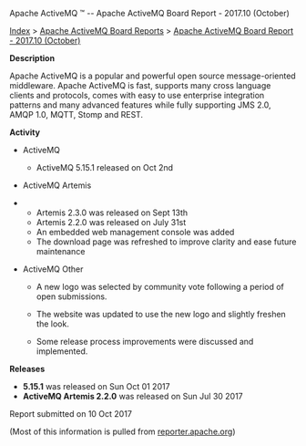 Apache ActiveMQ ™ -- Apache ActiveMQ Board Report - 2017.10 (October) 

[Index](index.html) > [Apache ActiveMQ Board Reports](apache-activemq-board-reports.html) > [Apache ActiveMQ Board Report - 2017.10 (October)](apache-activemq-board-report-201710-october.html)


**Description**

Apache ActiveMQ is a popular and powerful open source message-oriented middleware. Apache ActiveMQ is fast, supports many cross language clients and protocols, comes with easy to use enterprise integration patterns and many advanced features while fully supporting JMS 2.0, AMQP 1.0, MQTT, Stomp and REST.

**Activity**

*   ActiveMQ
    *   ActiveMQ 5.15.1 released on Oct 2nd
*   ActiveMQ Artemis

*   *   Artemis 2.3.0 was released on Sept 13th
    *   Artemis 2.2.0 was released on July 31st
    *   An embedded web management console was added
    *   The download page was refreshed to improve clarity and ease future maintenance

*   ActiveMQ Other
    *   A new logo was selected by community vote following a period of open submissions.
    *   The website was updated to use the new logo and slightly freshen the look.
        
    *   Some release process improvements were discussed and implemented.
        

**Releases**

*   **5.15.1** was released on Sun Oct 01 2017
*   **ActiveMQ Artemis 2.2.0** was released on Sun Jul 30 2017

Report submitted on 10 Oct 2017

(Most of this information is pulled from [reporter.apache.org](https://reporter.apache.org/))

